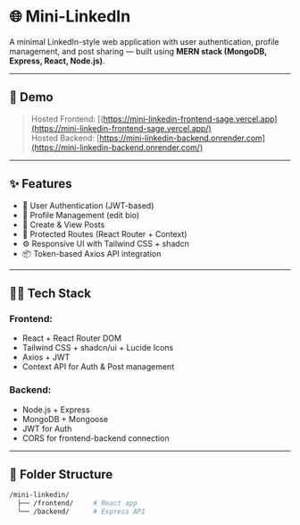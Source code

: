 # 🌐 Mini-LinkedIn

A minimal LinkedIn-style web application with user authentication, profile management, and post sharing — built using **MERN stack (MongoDB, Express, React, Node.js)**.

---

## 📸 Demo

> Hosted Frontend: [(https://mini-linkedin-frontend-sage.vercel.app](https://mini-linkedin-frontend-sage.vercel.app/)  
> Hosted Backend: [https://mini-linkedin-backend.onrender.com](https://mini-linkedin-backend.onrender.com/)

---

## ✨ Features

- 🔐 User Authentication (JWT-based)
- 👤 Profile Management (edit bio)
- 📝 Create & View Posts
- 🔄 Protected Routes (React Router + Context)
- ⚙️ Responsive UI with Tailwind CSS + shadcn
- 📦 Token-based Axios API integration

---

## 🧑‍💻 Tech Stack

### Frontend:
- React + React Router DOM
- Tailwind CSS + shadcn/ui + Lucide Icons
- Axios + JWT
- Context API for Auth & Post management

### Backend:
- Node.js + Express
- MongoDB + Mongoose
- JWT for Auth
- CORS for frontend-backend connection

---

## 📂 Folder Structure

```bash
/mini-linkedin/
  ├── /frontend/     # React app
  └── /backend/      # Express API
